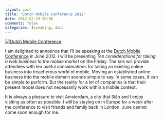 ```yaml
---
layout: post
title: "Dutch Mobile Conference 2012"
date: 2012-02-29 20:56
comments: false
categories: [speaking, dmc]
---
```


[![Dutch Mobile Conference](/assets/images/dmc_wide_speaker.png)](http://mobileconference.nl)

I am delighted to announce that I'll be speaking at the [Dutch Mobile Conference](http://mobileconference.nl) in June 2012. I will be presenting _Ten considerations for taking a web business to the mobile market_ on the Friday. The talk will provide attendees with ten useful considerations for taking an existing online business into treacherous world of mobile. Moving an established online business into the mobile domain sounds simple to say. In some cases, it can be simple to perform. But the reality for a lot of companies is that their present model does not necessarily work within a mobile context.

<!-- more -->

It is always a pleasure to visit Amsterdam, a city that Siân and I enjoy visiting as often as possible. I will be staying on in Europe for a week after the conference to visit friends and family back in London. June cannot come soon enough for me.